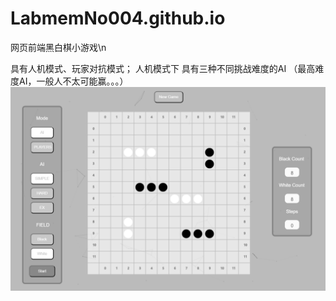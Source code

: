 # LabmemNo004.github.io

网页前端黑白棋小游戏\n

具有人机模式、玩家对抗模式；
人机模式下 具有三种不同挑战难度的AI
（最高难度AI，一般人不太可能赢。。。）
![image](https://github.com/LabmemNo004/LabmemNo004.github.io/blob/master/chessBoard.PNG)

